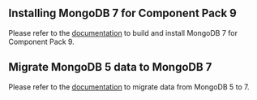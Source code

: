 ## Installing MongoDB 7 for Component Pack 9

Please refer to the [documentation](https://opensource.hcltechsw.com/connections-doc/v8-cr9/admin/install/installing_mongodb_7_for_component_pack_9.html) to build and install MongoDB 7 for Component Pack 9.

## Migrate MongoDB 5 data to MongoDB 7

Please refer to the [documentation](https://opensource.hcltechsw.com/connections-doc/v8-cr9/admin/install/migrating_data_mongodb_v5_v7.html) to migrate data from MongoDB 5 to 7.

